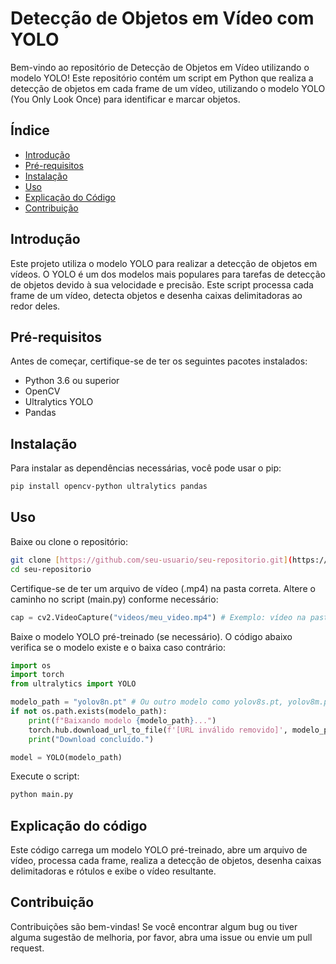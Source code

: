# Detecção de Objetos em Vídeo com YOLO

Bem-vindo ao repositório de Detecção de Objetos em Vídeo utilizando o modelo YOLO! Este repositório contém um script em Python que realiza a detecção de objetos em cada frame de um vídeo, utilizando o modelo YOLO (You Only Look Once) para identificar e marcar objetos.

## Índice

*   [Introdução](#introdução)
*   [Pré-requisitos](#pré-requisitos)
*   [Instalação](#instalação)
*   [Uso](#uso)
*   [Explicação do Código](#explicação-do-código)
*   [Contribuição](#contribuição)

## Introdução

Este projeto utiliza o modelo YOLO para realizar a detecção de objetos em vídeos. O YOLO é um dos modelos mais populares para tarefas de detecção de objetos devido à sua velocidade e precisão. Este script processa cada frame de um vídeo, detecta objetos e desenha caixas delimitadoras ao redor deles.

## Pré-requisitos

Antes de começar, certifique-se de ter os seguintes pacotes instalados:

*   Python 3.6 ou superior
*   OpenCV
*   Ultralytics YOLO
*   Pandas

## Instalação

Para instalar as dependências necessárias, você pode usar o pip:

```bash
pip install opencv-python ultralytics pandas
```
## Uso 
Baixe ou clone o repositório:
```bash
git clone [https://github.com/seu-usuario/seu-repositorio.git](https://github.com/seu-usuario/seu-repositorio.git) # Substitua pelo seu repositório
cd seu-repositorio
```
Certifique-se de ter um arquivo de vídeo (.mp4) na pasta correta. Altere o caminho no script (main.py) conforme necessário:

```python
cap = cv2.VideoCapture("videos/meu_video.mp4") # Exemplo: vídeo na pasta "videos"
```

Baixe o modelo YOLO pré-treinado (se necessário). O código abaixo verifica se o modelo existe e o baixa caso contrário:

```python
import os
import torch
from ultralytics import YOLO

modelo_path = "yolov8n.pt" # Ou outro modelo como yolov8s.pt, yolov8m.pt, etc.
if not os.path.exists(modelo_path):
    print(f"Baixando modelo {modelo_path}...")
    torch.hub.download_url_to_file(f'[URL inválido removido]', modelo_path)
    print("Download concluído.")

model = YOLO(modelo_path)
```

Execute o script:

```bash
python main.py
```

## Explicação do código

Este código carrega um modelo YOLO pré-treinado, abre um arquivo de vídeo, processa cada frame, realiza a detecção de objetos, desenha caixas delimitadoras e rótulos e exibe o vídeo resultante.

## Contribuição

Contribuições são bem-vindas! Se você encontrar algum bug ou tiver alguma sugestão de melhoria, por favor, abra uma issue ou envie um pull request.
